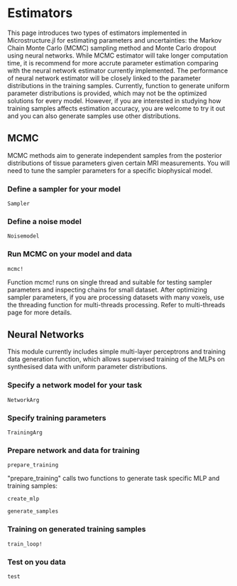 # Estimators 

This page introduces two types of estimators implemented in Microstructure.jl for estimating parameters and uncertainties: the Markov Chain Monte Carlo (MCMC) sampling method and Monte Carlo dropout using neural networks. While MCMC estimator will take longer computation time, it is recommend for more accrute parameter estimation comparing with the neural network estimator currently implemented. The performance of neural network estimator will be closely linked to the parameter distributions in the training samples. Currently, function to generate uniform parameter distributions is provided, which may not be the optimized solutions for every model. However, if you are interested in studying how training samples affects estimation accuracy, you are welcome to try it out and you can also generate samples use other distributions. 

## MCMC

MCMC methods aim to generate independent samples from the posterior distributions of tissue parameters given certain MRI measurements. You will need to tune the sampler parameters for a specific biophysical model.

### Define a sampler for your model

```@docs
Sampler
```

### Define a noise model

```@docs
Noisemodel
```

### Run MCMC on your model and data

```@docs
mcmc!
```

Function mcmc! runs on single thread and suitable for testing sampler parameters and inspecting chains for small dataset. After optimizing sampler parameters, if you are processing datasets with many voxels, use the threading function for multi-threads processing. Refer to multi-threads page for more details.

## Neural Networks

This module currently includes simple multi-layer perceptrons and training data generation function, which allows supervised training of the MLPs on synthesised data with uniform parameter distributions. 

### Specify a network model for your task

```@docs
NetworkArg
```

### Specify training parameters

```@docs
TrainingArg
```

### Prepare network and data for training

```@docs
prepare_training
```

"prepare_training" calls two functions to generate task specific MLP and training samples:

```@docs
create_mlp
```

```@docs
generate_samples
```

### Training on generated training samples

```@docs
train_loop!
```

### Test on you data

```@docs
test
```


